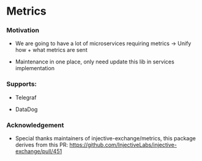 # Metrics

### Motivation

- We are going to have a lot of microservices requiring metrics -> Unify how + what metrics are sent

- Maintenance in one place, only need update this lib in services implementation


### Supports:

- Telegraf

- DataDog

### Acknowledgement

- Special thanks maintainers of injective-exchange/metrics, this package derives from this PR: https://github.com/InjectiveLabs/injective-exchange/pull/451
